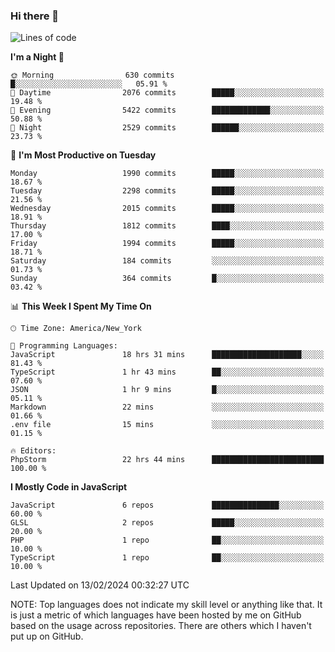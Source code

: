 ### Hi there 👋

<!--
**LynxJinxxy/LynxJinxxy** is a ✨ _special_ ✨ repository because its `README.md` (this file) appears on your GitHub profile.

Here are some ideas to get you started:

- 🔭 I’m currently working on ...
- 🌱 I’m currently learning ...
- 👯 I’m looking to collaborate on ...
- 🤔 I’m looking for help with ...
- 💬 Ask me about ...
- 📫 How to reach me: ...
- 😄 Pronouns: ...
- ⚡ Fun fact: ...
-->

<!--START_SECTION:waka-->
![Lines of code](https://img.shields.io/badge/From%20Hello%20World%20I%27ve%20Written-26.3%20million%20lines%20of%20code-blue)

**I'm a Night 🦉** 

```text
🌞 Morning                630 commits         █░░░░░░░░░░░░░░░░░░░░░░░░   05.91 % 
🌆 Daytime                2076 commits        █████░░░░░░░░░░░░░░░░░░░░   19.48 % 
🌃 Evening                5422 commits        █████████████░░░░░░░░░░░░   50.88 % 
🌙 Night                  2529 commits        ██████░░░░░░░░░░░░░░░░░░░   23.73 % 
```
📅 **I'm Most Productive on Tuesday** 

```text
Monday                   1990 commits        █████░░░░░░░░░░░░░░░░░░░░   18.67 % 
Tuesday                  2298 commits        █████░░░░░░░░░░░░░░░░░░░░   21.56 % 
Wednesday                2015 commits        █████░░░░░░░░░░░░░░░░░░░░   18.91 % 
Thursday                 1812 commits        ████░░░░░░░░░░░░░░░░░░░░░   17.00 % 
Friday                   1994 commits        █████░░░░░░░░░░░░░░░░░░░░   18.71 % 
Saturday                 184 commits         ░░░░░░░░░░░░░░░░░░░░░░░░░   01.73 % 
Sunday                   364 commits         █░░░░░░░░░░░░░░░░░░░░░░░░   03.42 % 
```


📊 **This Week I Spent My Time On** 

```text
🕑︎ Time Zone: America/New_York

💬 Programming Languages: 
JavaScript               18 hrs 31 mins      ████████████████████░░░░░   81.43 % 
TypeScript               1 hr 43 mins        ██░░░░░░░░░░░░░░░░░░░░░░░   07.60 % 
JSON                     1 hr 9 mins         █░░░░░░░░░░░░░░░░░░░░░░░░   05.11 % 
Markdown                 22 mins             ░░░░░░░░░░░░░░░░░░░░░░░░░   01.66 % 
.env file                15 mins             ░░░░░░░░░░░░░░░░░░░░░░░░░   01.15 % 

🔥 Editors: 
PhpStorm                 22 hrs 44 mins      █████████████████████████   100.00 % 
```

**I Mostly Code in JavaScript** 

```text
JavaScript               6 repos             ███████████████░░░░░░░░░░   60.00 % 
GLSL                     2 repos             █████░░░░░░░░░░░░░░░░░░░░   20.00 % 
PHP                      1 repo              ██░░░░░░░░░░░░░░░░░░░░░░░   10.00 % 
TypeScript               1 repo              ██░░░░░░░░░░░░░░░░░░░░░░░   10.00 % 
```




 Last Updated on 13/02/2024 00:32:27 UTC
<!--END_SECTION:waka-->
NOTE: Top languages does not indicate my skill level or anything like that. It is just a metric of which languages have been hosted by me on GitHub based on the usage across repositories. There are others which I haven't put up on GitHub.
